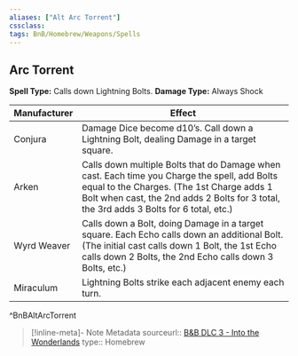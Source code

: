```yaml
---
aliases: ["Alt Arc Torrent"]
cssclass: 
tags: BnB/Homebrew/Weapons/Spells
---
```

## Arc Torrent
**Spell Type:** Calls down Lightning Bolts.
**Damage Type:** Always Shock

| Manufacturer | Effect                                                                                                                                                                                                                                |
| ------------ | ------------------------------------------------------------------------------------------------------------------------------------------------------------------------------------------------------------------------------------- |
| Conjura      | Damage Dice become d10’s. Call down a Lightning Bolt, dealing Damage in a target square.                                                                                                                                              |
| Arken        | Calls down multiple Bolts that do Damage when cast. Each time you Charge the spell, add Bolts equal to the Charges.  (The 1st Charge adds 1 Bolt when cast, the 2nd adds 2 Bolts for 3 total, the 3rd adds 3 Bolts for 6 total, etc.) |
| Wyrd Weaver  | Calls down a Bolt, doing Damage in a target square. Each Echo calls down an additional Bolt.  (The initial cast calls down 1 Bolt, the 1st Echo calls down 2 Bolts, the 2nd Echo calls down 3 Bolts, etc.)                            |
| Miraculum    | Lightning Bolts strike each adjacent enemy each turn.                                                                                                                                                                                 |
^BnBAltArcTorrent

> [!inline-meta]-  Note Metadata
> sourceurl:: [B&B DLC 3 - Into the Wonderlands](https://docs.google.com/document/d/1MLOgrWwcLNTnP9PuXrKiLImy7SUh4hXO8arVUAlmdp0/edit)
> type:: Homebrew
